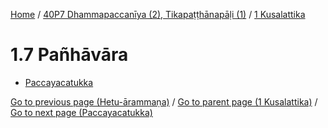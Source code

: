 
[Home](/) / [40P7 Dhammapaccanīya (2), Tikapaṭṭhānapāḷi (1)](...md) / [1 Kusalattika](../40P7/1.md)

# 1.7 Pañhāvāra

* [Paccayacatukka](1.7/Paccayacatukka.md)

[Go to previous page (Hetu-ārammaṇa)](1.1--6/Paccayacatukka/Hetu-arammana.md) / [Go to parent page (1 Kusalattika)](../40P7/1.md) / [Go to next page (Paccayacatukka)](1.7/Paccayacatukka.md)


